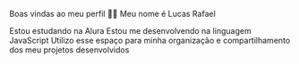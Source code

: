 Boas vindas ao meu perfil 💙💙
Meu nome é Lucas Rafael

Estou estudando na Alura
Estou me desenvolvendo na linguagem JavaScript
Utilizo esse espaço para minha organização e compartilhamento dos meu projetos desenvolvidos
